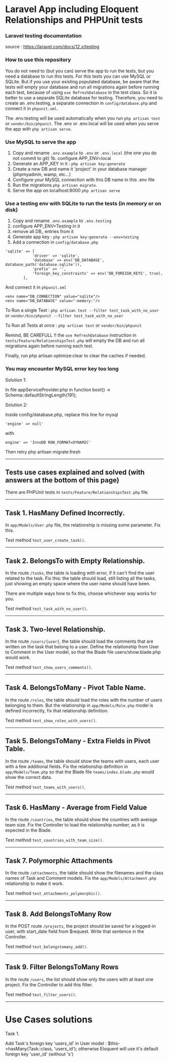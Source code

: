 # Laravel App including Eloquent Relationships and PHPUnit tests

### Laravel testing documentation

source : https://laravel.com/docs/12.x/testing

### How to use this repository
You do not need to (but you can) serve the app to run the tests, but you need a database to run this tests.
For this tests you can use MySQL or SQLite.
But if you use your existing populated database, be aware that the tests will empty your database and run all migrations again before running each test, because of using `use RefreshDatabase` in the test class.
So it is better to use a separate SQLite database for testing.
Therefore, you need to create an .env.testing, a separate connection in `config/database.php` and connect it in `phpunit.xml`.

The .env.testing will be used automatically when you run `php artisan test` or `vendor/bin/phpunit`.
The .env or .env.local will be used when you serve the app with `php artisan serve`.

### Use MySQL to serve the app
1. Copy and rename `.env.example` to `.env` or `.env.local` (the one you do not commit to git)
1b. configure APP_ENV=local
2. Generate an APP_KEY in it : `php artisan key:generate`
3. Create a new DB and name it 'project' in your database manager (phpmyadmin, wamp, etc...)
4. Configure your MySQL connection with this DB name in this .env file 
5. Run the migrations `php artisan migrate`.
6. Serve the app on localhost:8000 `php artisan serve`

### Use a testing env with SQLite to run the tests (in memory or on disk)
1. Copy and rename `.env.example` to `.env.testing`
2. configure APP_ENV=Testing in it
3. remove all DB_ entries from it
4. Generate app key : `php artisan key:generate --env=testing`
5. Add a connection in `config/database.php`
```
'sqlite' => [
            'driver' => 'sqlite',
            'database' => env('DB_DATABASE', database_path('database.sqlite')),
            'prefix' => '',
            'foreign_key_constraints' => env('DB_FOREIGN_KEYS', true),
        ],
```
And connect it in `phpunit.xml`
```
<env name="DB_CONNECTION" value="sqlite"/>
<env name="DB_DATABASE" value=":memory:"/>
```

To Run a single Test : `php artisan test --filter test_task_with_no_user` or `vendor/bin/phpunit --filter test_task_with_no_user`

To Run all Tests at once : `php artisan test` or `vendor/bin/phpunit`

Remind, BE CAREFULL !! the `use RefreshDatabase` instruction in `tests/Feature/RelationshipsTest.php` will empty the DB and run all migrations again before running each test.

Finally, run 
	php artisan optimize:clear
 to clear the caches if needed.

### You may encounter MySQL error key too long

Solution 1:

In file appServiceProvider.php in function boot() ->   Schema::defaultStringLength(191);

Solution 2:

Inside config/database.php, replace this line for mysql

```'engine' => null'```

with

```engine' => 'InnoDB ROW_FORMAT=DYNAMIC'```

Then retry    php artisan migrate:fresh


---
## Tests use cases explained and solved (with answers at the bottom of this page)

There are PHPUnit tests in `tests/Feature/RelationshipsTest.php` file.

---

## Task 1. HasMany Defined Incorrectly.  

In `app/Models/User.php` file, the relationship is missing some parameter. Fix this.

Test method `test_user_create_task()`.

---

## Task 2. BelongsTo with Empty Relationship.

In the route `/tasks`, the table is loading with error, if it can't find the user related to the task. Fix this: the table should load, still listing all the tasks, just showing an empty space where the user name should have been.

There are multiple ways how to fix this, choose whichever way works for you.

Test method `test_task_with_no_user()`.

---

## Task 3. Two-level Relationship.

In the route `/users/{user}`, the table should load the comments that are written on the task that belong to a user. Define the relationship from User to Comment in the User model, so that the Blade file users/show.blade.php would work.

Test method `test_show_users_comments()`.

---

## Task 4. BelongsToMany - Pivot Table Name.

In the route `/roles`, the table should load the roles with the number of users belonging to them. But the relationship in `app/Models/Role.php` model is defined incorrectly, fix that relationship definition.

Test method `test_show_roles_with_users()`.

---

## Task 5. BelongsToMany - Extra Fields in Pivot Table.

In the route `/teams`, the table should show the teams with users, each user with a few additional fields. Fix the relationship definition in `app/Models/Team.php` so that the Blade file `teams/index.blade.php` would show the correct data.

Test method `test_teams_with_users()`.

---

## Task 6. HasMany - Average from Field Value

In the route `/countries`, the table should show the countries with average team size. Fix the Controller to load the relationship number, as it is expected in the Blade.

Test method `test_countries_with_team_size()`.

---

## Task 7. Polymorphic Attachments

In the route `/attachments`, the table should show the filenames and the class names of Task and Comment models. Fix the `app/Models/Attachment.php` relationship to make it work.

Test method `test_attachments_polymorphic()`.

---

## Task 8. Add BelongsToMany Row

In the POST route `/projects`, the project should be saved for a logged-in user, with start_date field from $request. Write that sentence in the Controller.

Test method `test_belongstomany_add()`.

---

## Task 9. Filter BelongsToMany Rows

In the route `/users`, the list should show only the users with at least one project. Fix the Controller to add this filter.

Test method `test_filter_users()`.

---

# Use Cases solutions

Task 1.

Add Task's foreign key 'users_id' in User model : $this->hasMany(Task::class, 'users_id');
otherwise Eloquent will use it's default foreign key 'user_id' (without 's')
